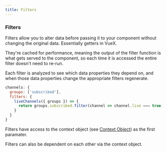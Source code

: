 ```yaml
---
title: Filters
---
```


### Filters

Filters allow you to alter data before passing it to your component without changing the original data. Essentially getters in VueX.

They're cached for performance, meaning the output of the filter function is what gets served to the component, so each time it is accessed the entire filter doesn't need to re-run.

Each filter is analyzed to see which data properties they depend on, and when those data properties change the appropriate filters regenerate.

```js
channels: {
  groups: ['subscribed'],
  filters: {
    liveChannels({ groups }) => {
      return groups.subscribed.filter(channel => channel.live === true)
    }
  }
}
```

Filters have access to the context object (see [Context Object](/guide/context-object.html)) as the first paramater.

Filters can also be dependent on each other via the context object.
